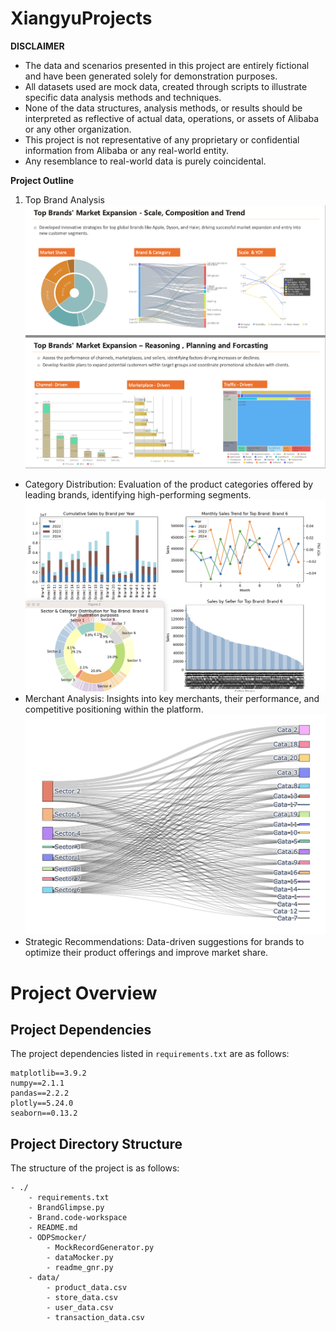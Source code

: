 # XiangyuProjects


__DISCLAIMER__
- The data and scenarios presented in this project are entirely fictional and have been generated solely for demonstration purposes.
- All datasets used are mock data, created through scripts to illustrate specific data analysis methods and techniques. 
- None of the data structures, analysis methods, or results should be interpreted as reflective of actual data, operations, or assets of Alibaba or any other organization. 
- This project is not representative of any proprietary or confidential information from Alibaba or any real-world entity. 
- Any resemblance to real-world data is purely coincidental.


__Project Outline__


1. Top Brand Analysis
![alt text](images/overview.png)
- Category Distribution: Evaluation of the product categories offered by leading brands, identifying high-performing segments.
![alt text](images/brand.png)
- Merchant Analysis: Insights into key merchants, their performance, and competitive positioning within the platform.
![alt text](images/sector.png)
- Strategic Recommendations: Data-driven suggestions for brands to optimize their product offerings and improve market share.



# Project Overview

## Project Dependencies
The project dependencies listed in `requirements.txt` are as follows:

```text
matplotlib==3.9.2
numpy==2.1.1
pandas==2.2.2
plotly==5.24.0
seaborn==0.13.2
```

## Project Directory Structure
The structure of the project is as follows:

```text
- ./
    - requirements.txt
    - BrandGlimpse.py
    - Brand.code-workspace
    - README.md
    - ODPSmocker/
        - MockRecordGenerator.py
        - dataMocker.py
        - readme_gnr.py
    - data/
        - product_data.csv
        - store_data.csv
        - user_data.csv
        - transaction_data.csv
```
